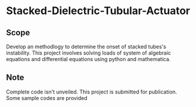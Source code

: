 # Stacked-Dielectric-Tubular-Actuator

## Scope
Develop an methodlogy to determine the onset of stacked tubes's instability. This project involves solving loads of system of algebraic equations and differential equations using python and mathematica. 

## Note
Complete code isn't unveiled. This project is submitted for publication. Some sample codes are provided
